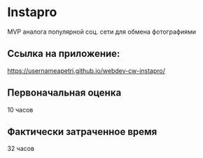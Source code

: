 # Instapro

MVP аналога популярной соц. сети для обмена фотографиями

## Ссылка на приложение:

https://usernameapetri.github.io/webdev-cw-instapro/

## Первоначальная оценка

10 часов

## Фактически затраченное время

32 часов
